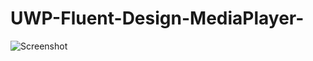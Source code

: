 # UWP-Fluent-Design-MediaPlayer-
![Screenshot](https://user-images.githubusercontent.com/66889548/98025231-b844fd00-1e09-11eb-8453-3b6d75bdbc0c.png)
